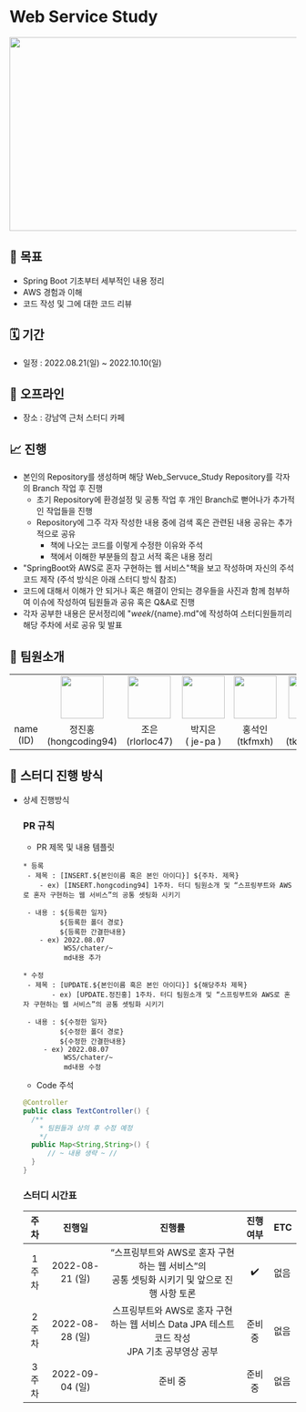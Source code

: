 # **Web Service Study**

<div align="center">
<img src="https://user-images.githubusercontent.com/66407386/183276924-b75b2150-827f-4657-aef4-6f9f7c82478a.png" width="700" height="340"/>

</div>

## 📝 목표
- Spring Boot 기초부터 세부적인 내용 정리
- AWS 경험과 이해
- 코드 작성 및 그에 대한 코드 리뷰

## 🗓 기간
- 일정 : 2022.08.21(일) ~ 2022.10.10(일)

## 🚗 오프라인
- 장소 : 강남역 근처 스터디 카페

## 📈 진행
- 본인의 Repository를 생성하며 해당 Web_Servuce_Study Repository를 각자의 Branch 작업 후 진행
    - 초기 Repository에 환경설정 및 공통 작업 후 개인 Branch로 뻗어나가 추가적인 작업들을 진행
    - Repository에 그주 각자 작성한 내용 중에 검색 혹은 관련된 내용 공유는 추가적으로 공유
        - 책에 나오는 코드를 이렇게 수정한 이유와 주석
        - 책에서 이해한 부분들의 참고 서적 혹은 내용 정리
- "SpringBoot와 AWS로 혼자 구현하는 웹 서비스"책을 보고 작성하며 자신의 주석 코드 제작 (주석 방식은 아래 스터디 방식 참조)
- 코드에 대해서 이해가 안 되거나 혹은 해결이 안되는 경우들을 사진과 함께 첨부하여 이슈에 작성하여 팀원들과 공유 혹은 Q&A로 진행
- 각자 공부한 내용은 문서정리에 "${week}/${name}.md"에 작성하여 스터디원들끼리 해당 주차에 서로 공유 및 발표

## 👥 팀원소개
<div align="center">
  <table>
    <tr>
        <td align="center"></td>
        <td align="center">
            <a href="https://github.com/hongcoding94"><img width="75px" src="https://avatars.githubusercontent.com/u/66407386?v=4" /></a>
        </td>
        <td align="center">
            <a href="https://github.com/rlorloc47"><img width="75px" src="https://avatars.githubusercontent.com/u/89571328?v=4" /></a>
        </td>
        <td align="center">
            <a href="https://github.com/je-pa"><img width="75px" src="https://avatars.githubusercontent.com/u/76720692?v=4" /></a>
        </td>
        <td align="center">
            <a href="https://github.com/tkfmxh"><img width="75px" src="https://avatars.githubusercontent.com/u/60864023?v=4" /></a>
        </td>
        <td align="center">
            <a href="https://github.com/tkdgus97"><img width="75px" src="https://avatars.githubusercontent.com/u/106962275?v=4" /></a>
        </td>
        <td align="center">
            <a href="https://github.com/gkfgran5037"><img width="75px" src="https://avatars.githubusercontent.com/u/42172353?v=4" /></a>
        </td>
        <td align="center">
            <a href="https://github.com/dnwlsrla40"><img width="75px" src="https://avatars.githubusercontent.com/u/23308642?v=4" /></a>
        </td>
      </tr>
    <tr>
        <td align="center">name<br/>(ID)</td>
        <td align="center">정진홍<br/>(hongcoding94)</td>
        <td align="center">조은<br/>(rlorloc47)</td>
        <td align="center">박지은<br/>( je-pa )</td>
        <td align="center">홍석인<br/>(tkfmxh)</td>
        <td align="center">전상현<br/>(tkdgus97)</td>
        <td align="center">김유미<br/>(gkfgran5037)</td>
        <td align="center">김우진<br/>(dnwlsrla40)</td>
    </tr>
</table>
</div>

## 🔲 **스터디 진행 방식**
- 상세 진행방식
  ### **PR 규칙**

  - PR 제목 및 내용 템플릿
  ```text 
  * 등록
   - 제목 : [INSERT.${본인이름 혹은 본인 아이디}] ${주차. 제목}
      - ex) [INSERT.hongcoding94] 1주차. 터디 팀원소개 및 “스프링부트와 AWS로 혼자 구현하는 웹 서비스”의 공통 셋팅화 시키기
      
   - 내용 : ${등록한 일자}
           ${등록한 폴더 경로}
           ${등록한 간결한내용}
      - ex) 2022.08.07
            WSS/chater/~
            md내용 추가 
      
  * 수정
   - 제목 : [UPDATE.${본인이름 혹은 본인 아이디}] ${해당주차 제목}
         - ex) [UPDATE.정진홍] 1주차. 터디 팀원소개 및 “스프링부트와 AWS로 혼자 구현하는 웹 서비스”의 공통 셋팅화 시키기
         
   - 내용 : ${수정한 일자}
           ${수정한 폴더 경로}
           ${수정한 간결한내용}
       - ex) 2022.08.07
            WSS/chater/~
            md내용 수정 
  ```

    - Code 주석
  ```java
  @Controller
  public class TextController() {
    /** 
      * 팀원들과 상의 후 수정 예정
      */
    public Map<String,String>() {
        // ~ 내용 생략 ~ //
    }
  }
  ```

  ### 스터디 시간표
  | 주차 | 진행일 | 진행률 | 진행 여부 | ETC |
  |:---:|:---:|:---:|:---:|---|
  |1주차|2022-08-21 (일)|“스프링부트와 AWS로 혼자 구현하는 웹 서비스”의<br/>공통 셋팅화 시키기 및 앞으로 진행 사항 토론|✔️|없음|
  |2주차|2022-08-28 (일)|스프링부트와 AWS로 혼자 구현하는 웹 서비스 Data JPA 테스트코드 작성<br/>JPA 기초 공부영상 공부|준비 중 |없음|
  |3주차|2022-09-04 (일)|준비 중 |준비 중 |없음|

